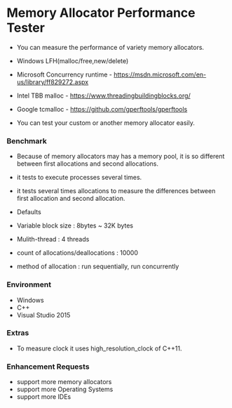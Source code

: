 # Memory Allocator Performance Tester

* You can measure the performance of variety memory allocators.
 * Windows LFH(malloc/free,new/delete)
 * Microsoft Concurrency runtime - https://msdn.microsoft.com/en-us/library/ff829272.aspx
 * Intel TBB malloc - https://www.threadingbuildingblocks.org/
 * Google tcmalloc - https://github.com/gperftools/gperftools

* You can test your custom or another memory allocator easily.

### Benchmark

* Because of memory allocators may has a memory pool, it is so different between first allocations and second allocations.
 * it tests to execute processes several times.
 * it tests several times allocations to measure the differences between first allocation and second allocation.
 
* Defaults
 * Variable block size : 8bytes ~ 32K bytes
 * Mulith-thread : 4 threads
 * count of allocations/deallocations : 10000
 * method of allocation : run sequentially, run concurrently

### Environment
* Windows
* C++
* Visual Studio 2015

### Extras

* To measure clock it uses high_resolution_clock of C++11.

### Enhancement Requests
* support more memory allocators
* support more Operating Systems
* support more IDEs
